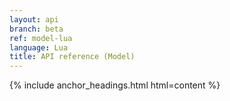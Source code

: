 ```yaml
---
layout: api
branch: beta
ref: model-lua
language: Lua
title: API reference (Model)
---
```

{% include anchor_headings.html html=content %}